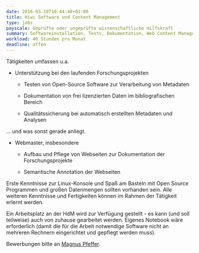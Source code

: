 ```yaml
---
date: 2016-03-10T10:44:48+01:00
title: Hiwi Software und Content Management
type: jobs
payscale: Geprüfte oder ungeprüfte wissenschaftliche Hilfskraft
summary: Softwareinstallation, Tests, Dokumentation, Web Content Management
workload: 40 Stunden pro Monat
deadline: offen
---
```


Tätigkeiten umfassen u.a.

- Unterstützung bei den laufenden Forschungsprojekten

  * Testen von Open-Source Software zur Verarbeitung von Metadaten

  * Dokumentation von frei lizenzierten Daten im bibliografischen Bereich

  * Qualitätssicherung bei automatisch erstellten Metadaten und Analysen

... und was sonst gerade anliegt.

- Webmaster, insbesondere

  * Aufbau und Pflege von Webseiten zur Dokumentation der
Forschungsprojekte

  * Semantische Annotation der Webseiten

Erste Kenntnisse zur Linux-Konsole und Spaß am Basteln mit Open Source
Programmen und großen Datenmengen sollten vorhanden sein. Alle
weiteren Kenntnisse und Fertigkeiten können im Rahmen der Tätigkeit
erlernt werden.

Ein Arbeitsplatz an der HdM wird zur Verfügung gestellt - es kann (und
soll teilweise) auch von zuhause gearbeitet werden. Eigenes Notebook
wäre erforderlich (damit die für die Arbeit notwendige Software nicht
an mehreren Rechnern eingerichtet und gepflegt werden muss).

Bewerbungen bitte an [Magnus Pfeffer](/people/magnus-pfeffer).
